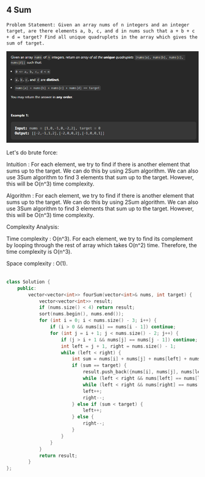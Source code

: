 ## 4 Sum

```
Problem Statement: Given an array nums of n integers and an integer target, are there elements a, b, c, and d in nums such that a + b + c + d = target? Find all unique quadruplets in the array which gives the sum of target.
```
![Alt text](image-16.png)

Let's do brute force:

Intuition : For each element, we try to find if there is another element that sums up to the target. We can do this by using 2Sum algorithm. We can also use 3Sum algorithm to find 3 elements that sum up to the target. However, this will be O(n^3) time complexity.

Algorithm : For each element, we try to find if there is another element that sums up to the target. We can do this by using 2Sum algorithm. We can also use 3Sum algorithm to find 3 elements that sum up to the target. However, this will be O(n^3) time complexity.

Complexity Analysis:

Time complexity : O(n^3). For each element, we try to find its complement by looping through the rest of array which takes O(n^2) time. Therefore, the time complexity is O(n^3).

Space complexity : O(1).

```cpp

class Solution {
    public: 
        vector<vector<int>> fourSum(vector<int>& nums, int target) {
            vector<vector<int>> result;
            if (nums.size() < 4) return result;
            sort(nums.begin(), nums.end());
            for (int i = 0; i < nums.size() - 3; i++) {
                if (i > 0 && nums[i] == nums[i - 1]) continue;
                for (int j = i + 1; j < nums.size() - 2; j++) {
                    if (j > i + 1 && nums[j] == nums[j - 1]) continue;
                    int left = j + 1, right = nums.size() - 1;
                    while (left < right) {
                        int sum = nums[i] + nums[j] + nums[left] + nums[right];
                        if (sum == target) {
                            result.push_back({nums[i], nums[j], nums[left], nums[right]});
                            while (left < right && nums[left] == nums[left + 1]) left++;
                            while (left < right && nums[right] == nums[right - 1]) right--;
                            left++;
                            right--;
                        } else if (sum < target) {
                            left++;
                        } else {
                            right--;
                        }
                    }
                }
            }
            return result;
        }
};  

``` 